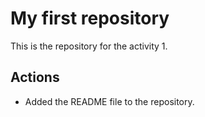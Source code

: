 # My first repository

This is the repository for the activity 1.

## Actions

- Added the README file to the repository.